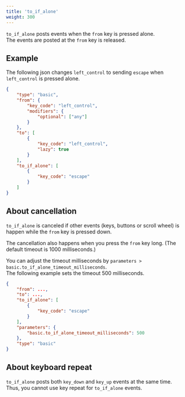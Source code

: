 ```yaml
---
title: 'to_if_alone'
weight: 300
---
```


`to_if_alone` posts events when the `from` key is pressed alone.<br />
The events are posted at the `from` key is released.

## Example

The following json changes `left_control` to sending `escape` when `left_control` is pressed alone.

```json
{
    "type": "basic",
    "from": {
        "key_code": "left_control",
        "modifiers": {
            "optional": ["any"]
        }
    },
    "to": [
        {
            "key_code": "left_control",
            "lazy": true
        }
    ],
    "to_if_alone": [
        {
            "key_code": "escape"
        }
    ]
}
```

## About cancellation

`to_if_alone` is canceled if other events (keys, buttons or scroll wheel) is happen while the `from` key is pressed down.

The cancellation also happens when you press the `from` key long. (The default timeout is 1000 milliseconds.)

You can adjust the timeout milliseconds by `parameters > basic.to_if_alone_timeout_milliseconds`.<br />
The following example sets the timeout 500 milliseconds.

```json
{
    "from": ...,
    "to": ...,
    "to_if_alone": [
        {
            "key_code": "escape"
        }
    ],
    "parameters": {
        "basic.to_if_alone_timeout_milliseconds": 500
    },
    "type": "basic"
}
```

## About keyboard repeat

`to_if_alone` posts both `key_down` and `key_up` events at the same time.<br />
Thus, you cannot use key repeat for `to_if_alone` events.
